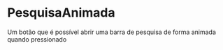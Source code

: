 # PesquisaAnimada
Um botão que é possível abrir uma barra de pesquisa de forma animada quando pressionado
